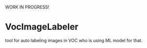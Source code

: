 WORK IN PROGRESS!
# VocImageLabeler
tool for auto labeling images in VOC who is using ML model for that.
